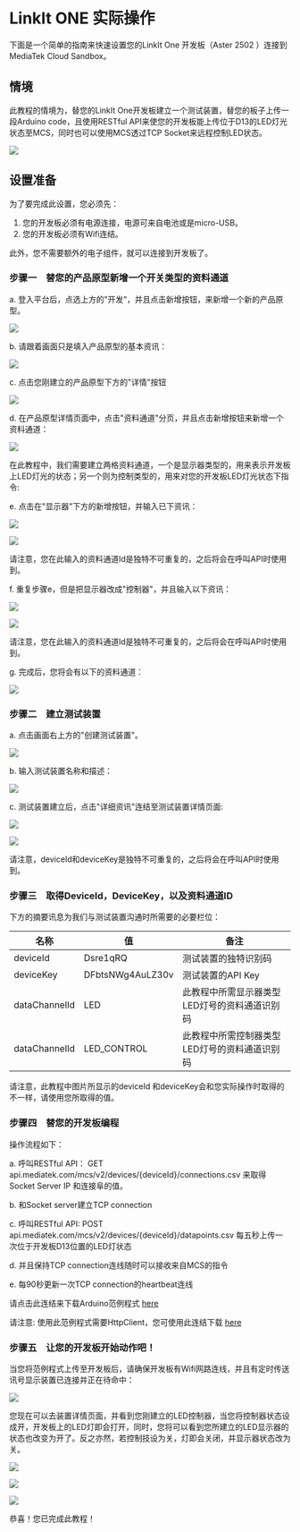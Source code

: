 # LinkIt ONE 实际操作

下面是一个简单的指南来快速设置您的LinkIt One 开发板（Aster 2502 ）连接到MediaTek Cloud Sandbox。

## 情境
此教程的情境为，替您的LinkIt One开发板建立一个测试装置，替您的板子上传一段Arduino code，且使用RESTful API来使您的开发板能上传位于D13的LED灯光状态至MCS，同时也可以使用MCS透过TCP Socket来远程控制LED状态。

![](../images/content_img/content_img-11.jpg)


## 设置准备

为了要完成此设置，您必须先：

1. 您的开发板必须有电源连接，电源可来自电池或是micro-USB。
2. 您的开发板必须有Wifi连结。

此外，您不需要额外的电子组件，就可以连接到开发板了。


### 步骤一　替您的产品原型新增一个开关类型的资料通道

a. 登入平台后，点选上方的"开发"，并且点击新增按钮，来新增一个新的产品原型。

![](../images/screenshot/screen_shot-01.jpg)

b. 请跟着画面只是填入产品原型的基本资讯：

![](../images/screenshot/screen_shot-08.jpg)

c. 点击您刚建立的产品原型下方的"详情"按钮

![](../images/screenshot/screen_shot-09.jpg)

d. 在产品原型详情页面中，点击"资料通道"分页，并且点击新增按钮来新增一个资料通道：

![](../images/screenshot/screen_shot-10.jpg)



在此教程中，我们需要建立两格资料通道，一个是显示器类型的，用来表示开发板上LED灯光的状态；另一个则为控制类型的，用来对您的开发板LED灯光状态下指令:

e. 点击在"显示器"下方的新增按钮，并输入已下资讯：

![](../images/screenshot/screen_shot-11.jpg)

![](../images/screenshot/screen_shot-12.jpg)

请注意，您在此输入的资料通道Id是独特不可重复的，之后将会在呼叫API时使用到。

f. 重复步骤e，但是把显示器改成"控制器"，并且输入以下资讯：

![](../images/screenshot/screen_shot-13.jpg)

![](../images/screenshot/screen_shot-14.jpg)

请注意，您在此输入的资料通道Id是独特不可重复的，之后将会在呼叫API时使用到。

g. 完成后，您将会有以下的资料通道：

![](../images/screenshot/screen_shot-15.jpg)

### 步骤二　建立测试装置

a. 点击画面右上方的"创建测试装置"。

![](../images/screenshot/screen_shot-16.jpg)

b. 输入测试装置名称和描述：

![](../images/screenshot/screen_shot-17.jpg)

c. 测试装置建立后，点击"详细资讯"连结至测试装置详情页面:

![](../images/screenshot/screen_shot-18.jpg)


![](../images/screenshot/screen_shot-19.jpg)

请注意，deviceId和deviceKey是独特不可重复的，之后将会在呼叫API时使用到。

### 步骤三　取得DeviceId，DeviceKey，以及资料通道ID
下方的摘要讯息为我们与测试装置沟通时所需要的必要栏位：

| 名称 | 值 | 备注 |
| -- | -- | -- |
| deviceId | Dsre1qRQ | 测试装置的独特识别码 |
| deviceKey | DFbtsNWg4AuLZ30v  | 测试装置的API Key |
| dataChannelId | LED | 此教程中所需显示器类型LED灯号的资料通道识别码 |
| dataChannelId | LED_CONTROL | 此教程中所需控制器类型LED灯号的资料通道识别码 |

请注意，此教程中图片所显示的deviceId 和deviceKey会和您实际操作时取得的不一样，请使用您所取得的值。

### 步骤四　替您的开发板编程
操作流程如下：

a. 呼叫RESTful API： GET api.mediatek.com/mcs/v2/devices/{deviceId}/connections.csv 来取得Socket Server IP 和连接阜的值。

b. 和Socket server建立TCP connection

c. 呼叫RESTful API: POST api.mediatek.com/mcs/v2/devices/{deviceId}/datapoints.csv 每五秒上传一次位于开发板D13位置的LED灯状态

d. 并且保持TCP connection连线随时可以接收来自MCS的指令

e. 每90秒更新一次TCP connection的heartbeat连线

请点击此连结来下载Arduino范例程式 [here](https://raw.githubusercontent.com/Mediatek-Cloud/MCS/master/source_code/linkit_sample_ino.ino)

请注意: 使用此范例程式需要HttpClient，您可使用此连结下载
[here](https://github.com/amcewen/HttpClient/releases)

### 步骤五　让您的开发板开始动作吧！

当您将范例程式上传至开发板后，请确保开发板有Wifi网路连线，并且有定时传送讯号显示装置已连接并正在待命中：

![](../images/LinkIt-one-tutorial/13-Test-Device.JPG)

您现在可以去装置详情页面，并看到您刚建立的LED控制器，当您将控制器状态设成开，开发板上的LED灯即会打开，同时，您将可以看到您所建立的LED显示器的状态也改变为开了。反之亦然，若控制技设为关，灯即会关闭，并显示器状态改为关。

![](../images/screenshot/screen_shot-20.jpg)

![](../images/screenshot/screen_shot-21.jpg)

![](../images/LinkIt-one-tutorial/16-Test-Device.JPG)

恭喜！您已完成此教程！







